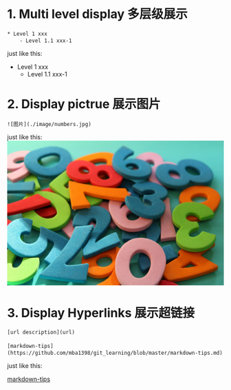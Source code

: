# 1. Multi level display 多层级展示
```plain
* Level 1 xxx
    - Level 1.1 xxx-1
```
just like this:
* Level 1 xxx
    - Level 1.1 xxx-1

# 2. Display pictrue 展示图片
```plain
![图片](./image/numbers.jpg)
```
just like this:
![图片](./image/numbers.jpg)

# 3. Display Hyperlinks 展示超链接
```plain
[url description](url)

[markdown-tips](https://github.com/mba1398/git_learning/blob/master/markdown-tips.md)
```
just like this:

[markdown-tips](https://github.com/mba1398/git_learning/blob/master/markdown-tips.md)
